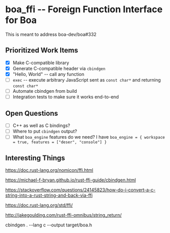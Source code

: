 # boa_ffi -- Foreign Function Interface for Boa

This is meant to address boa-dev/boa#332

## Prioritized Work Items

- [x] Make C-compatible library
- [x] Generate C-compatible header via `cbindgen`
- [x] "Hello, World" -- call any function
- [ ] `exec` -- execute arbitrary JavaScript sent as `const char*` and returning `const char*`
- [ ] Automate cbindgen from build
- [ ] Integration tests to make sure it works end-to-end

## Open Questions

- [ ] C++ as well as C bindings?
- [ ] Where to put `cbindgen` output?
- [ ] What `boa_engine` features do we need? I have `boa_engine = { workspace = true, features = ["deser", "console"] }`

## Interesting Things

https://doc.rust-lang.org/nomicon/ffi.html

https://michael-f-bryan.github.io/rust-ffi-guide/cbindgen.html

https://stackoverflow.com/questions/24145823/how-do-i-convert-a-c-string-into-a-rust-string-and-back-via-ffi

https://doc.rust-lang.org/std/ffi/

http://jakegoulding.com/rust-ffi-omnibus/string_return/

cbindgen . --lang c --output target/boa.h
